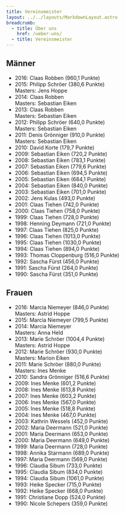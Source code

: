 ```yaml
---
title: Vereinsmeister
layout: ../../layouts/MarkdownLayout.astro
breadcrumb:
  - title: Über uns
    href: /ueber-uns/
  - title: Vereinsmeister
---
```


<div class="grid grid-cols-2">

<div>

## Männer

- 2016: Claas Robben (960,1 Punkte)
- 2015: Philipp Schröer (380,6 Punkte)<br> Masters: Jens Hoppe
- 2014: Claas Robben<br> Masters: Sebastian Eiken
- 2013: Claas Robben<br> Masters: Sebastian Eiken
- 2012: Philipp Schröer (640,0 Punkte)<br> Masters: Sebastian Eiken
- 2011: Denis Grönniger (910,0 Punkte) <br>Masters: Sebastian Eiken
- 2010: David Korte (179,7 Punkte)
- 2009: Sebastian Eiken (720,2 Punkte)
- 2008: Sebastian Eiken (783,1 Punkte)
- 2007: Sebastian Eiken (779,6 Punkte)
- 2006: ​​​​​​​Sebastian Eiken (694,5 Punkte)
- 2005: ​​​​​​​Sebastian Eiken (684,1 Punkte)
- 2004: ​​​​​​​Sebastian Eiken (840,0 Punkte)
- 2003: ​​​​​​​Sebastian Eiken (701,0 Punkte)
- 2002: ​​​​​​​Jens Kulas (493,0 Punkte)
- 2001: ​​​​​​​Claas Tiehen (742,0 Punkte)
- 2000: ​​​​​​​Claas Tiehen (758,0 Punkte)
- 1999: ​​​​​​​Claas Tiehen (728,0 Punkte)
- 1998: ​​​​​​​Henning Deymann (721,0 Punkte)
- 1997: ​​​​​​​Claas Tiehen (825,0 Punkte)
- 1996: ​​​​​​​Claas Tiehen (1013,0 Punkte)
- 1995: ​​​​​​​Claas Tiehen (1030,0 Punkte)
- 1994: ​​​​​​​Claas Tiehen (894,0 Punkte)
- 1993: ​​​​​​​Thomas Cloppenburg (516,0 Punkte)
- 1992: ​​​​​​​Sascha Fürst (456,0 Punkte)
- 1991: ​​​​​​​Sascha Fürst (264,0 Punkte)
- 1990: ​Sascha Fürst (351,0 Punkte)

</div>
<div>

## Frauen

- 2016: Marcia Niemeyer (846,0 Punkte)<br> Masters: Astrid Hoppe
- 2015: Marcia Niemeyer (799,5 Punkte)
- 2014: Marcia Niemeyer<br> Masters: Anna Held
- 2013: Marie Schröer (1004,4 Punkte) <br>Masters: Astrid Hoppe
- 2012: Marie Schröer (930,0 Punkte) <br>Masters: Marion Eiken
- 2011: Marie Schröer (880,0 Punkte)<br> Masters: Ines Menke
- 2010: Sandra Grönniger (516,6 Punkte)
- 2009: Ines Menke (601,2 Punkte)
- 2008: Ines Menke (613,8 Punkte)
- 2007: Ines Menke (603,2 Punkte)
- 2006: Ines Menke (567,0 Punkte)
- 2005: Ines Menke (518,8 Punkte)
- 2004: ​​​​​​​Ines Menke (467,0 Punkte)
- 2003: ​​​​​​​Kathrin Wessels (452,0 Punkte)
- 2002: ​​​​​​​Maria Deermann (521,0 Punkte)
- 2001: ​​​​​​​Maria Deermann (653,0 Punkte)
- 2000: ​​​​​​​Maria Deermann (649,0 Punkte)
- 1999: ​​​​​​​Maria Deermann (728,0 Punkte)
- 1998: ​​​​​​​Annika Starmann (689,0 Punkte)
- 1997: ​​​​​​​Maria Deermann (569,0 Punkte)
- 1996: ​​​​​​​Claudia Sibum (733,0 Punkte)
- 1995: ​​​​​​​Claudia Sibum (834,0 Punkte)
- 1994: ​​​​​​​Claudia Sibum (1061,0 Punkte)
- 1993: ​​​​​​​Heike Specker (715,0 Punkte)
- 1992: ​​​​​​​Heike Specker (668,0 Punkte)
- 1991: ​​​​​​​Christiane Dopp (524,0 Punkte)
- 1990: ​​​​​​​Nicole Schepers (359,0 Punkte)

</div>
</div>
